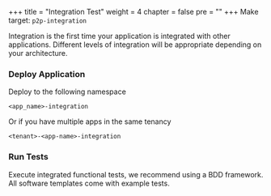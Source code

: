 +++
title = "Integration Test"
weight = 4
chapter = false
pre = ""
+++
Make target: `p2p-integration`

Integration is the first time your application is integrated with other applications.
Different levels of integration will be appropriate depending on your architecture.

### Deploy Application

Deploy to the following namespace

```<app_name>-integration```

Or if you have multiple apps in the same tenancy

```<tenant>-<app-name>-integration```

### Run Tests

Execute integrated functional tests, we recommend using a BDD framework. All software templates come with example tests.


